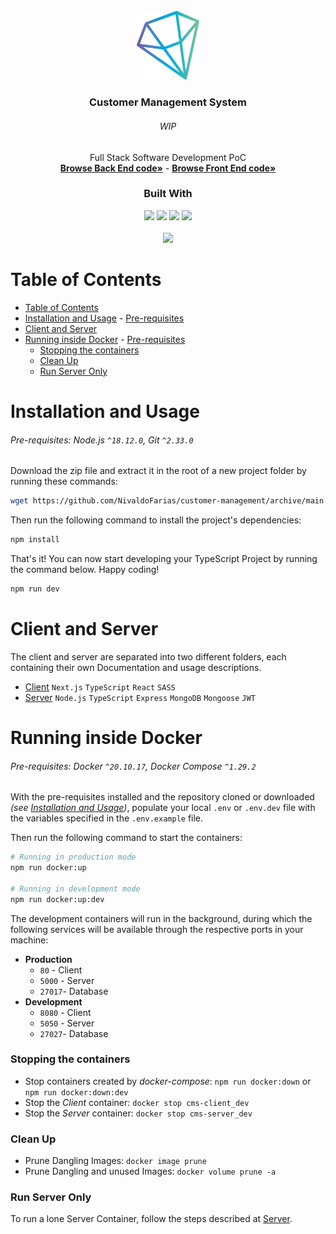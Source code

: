 <!-- Project Summary -->

<br />

<div align="center">
  <a href="https://github.com/NivaldoFarias/customer-management/tree/main/server">
    <img src="assets/logo.png" alt="Logo" width="100">
  </a>

  <h3 align="center">Customer Management System</h3>
  <div align="center">
    <h6>WIP</h6>
    Full Stack Software Development PoC 
    <br />
    <a href="https://github.com/NivaldoFarias/customer-management/tree/main/server"><strong>Browse Back End code»</strong></a>
    -
    <a href="https://github.com/NivaldoFarias/customer-management/tree/main/client"><strong>Browse Front End code»</strong></a>
  </div>
</div>

<div align="center">
  <h3>Built With</h3>
  <img src="https://img.shields.io/badge/Next-black?style=for-the-badge&logo=next.js&logoColor=white" height="30px"/>  
  <img src="https://img.shields.io/badge/JWT-323330?style=for-the-badge&logo=json-web-tokens&logoColor=pink" height="30px"/>
  <img src="https://img.shields.io/badge/TypeScript-007ACC?style=for-the-badge&logo=typescript&logoColor=white" height="30px"/>
  <img src="https://img.shields.io/badge/Node.js-43853D?style=for-the-badge&logo=node.js&logoColor=white" height="30px"/>  

  <!-- Badges source: https://dev.to/envoy_/150-badges-for-github-pnk -->
</div>

<br />

<div align="center">
  <a href="https://github.com/NivaldoFarias/customer-management" alt="MIT license badge">
    <img src="https://img.shields.io/badge/license-MIT-%23A8D1FF?style=flat-square" />
  </a>
</div>

<!-- Table of Contents -->

# Table of Contents

- [Table of Contents](#table-of-contents)
- [Installation and Usage](#installation-and-usage)
          - [Pre-requisites](#pre-requisites-nodejs-18120-git-2330)
- [Client and Server](#client-and-server)
- [Running inside Docker](#running-inside-docker)
          - [Pre-requisites](#pre-requisites-docker-201017-docker-compose-1292)
    - [Stopping the containers](#stopping-the-containers)
    - [Clean Up](#clean-up)
    - [Run Server Only](#run-server-only)

# Installation and Usage

###### Pre-requisites: Node.js `^18.12.0`, Git `^2.33.0`

Download the zip file and extract it in the root of a new project folder by running these commands:

```bash
wget https://github.com/NivaldoFarias/customer-management/archive/main.zip
```

Then run the following command to install the project's dependencies:

```bash
npm install
```

That's it! You can now start developing your TypeScript Project by running the command below. Happy coding!

```bash
npm run dev
```

<!-- Client and Server -->

# Client and Server

The client and server are separated into two different folders, each containing their own Documentation and usage descriptions.

- [Client](https://github.com/NivaldoFarias/customer-management/tree/main/client) `Next.js` `TypeScript` `React` `SASS`
- [Server](https://github.com/NivaldoFarias/customer-management/tree/main/server) `Node.js` `TypeScript` `Express` `MongoDB` `Mongoose` `JWT`

# Running inside Docker
###### Pre-requisites: Docker `^20.10.17`, Docker Compose `^1.29.2`

With the pre-requisites installed and the repository cloned or downloaded _(see [Installation and Usage](https://github.com/NivaldoFarias/customer-management#installation-and-usage))_, populate your local `.env` or `.env.dev` file with the variables specified in the `.env.example` file.

Then run the following command to start the containers:

```bash
# Running in production mode
npm run docker:up

# Running in development mode
npm run docker:up:dev
```

The development containers will run in the background, during which the following services will be available through the respective ports in your machine:

- **Production**
  - `80` - Client
  - `5000` - Server
  - `27017`- Database
- **Development**
  - `8080` - Client
  - `5050` - Server
  - `27027`- Database

### Stopping the containers

- Stop containers created by _docker-compose_: `npm run docker:down` or `npm run docker:down:dev`
- Stop the _Client_ container: `docker stop cms-client_dev`
- Stop the _Server_ container: `docker stop cms-server_dev`

### Clean Up

- Prune Dangling Images: `docker image prune`
- Prune Dangling and unused Images: `docker volume prune -a`

### Run Server Only

To run a lone Server Container, follow the steps described at [Server](https://github.com/NivaldoFarias/customer-management/tree/main/server#docker-container).

#
